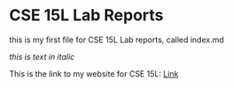 # **CSE 15L Lab Reports**


this is my first file for CSE 15L Lab reports, called index.md


*this is text in italic*


This is the link to my website for CSE 15L: [Link](https://kevinkchen1.github.io/cse15l-lab-reports/)
